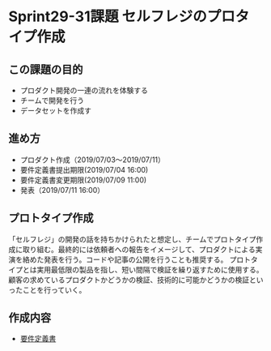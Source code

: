 # Sprint29-31課題 セルフレジのプロタイプ作成

## この課題の目的
- プロダクト開発の一連の流れを体験する
- チームで開発を行う
- データセットを作成す

## 進め方
- プロダクト作成（2019/07/03〜2019/07/11）
- 要件定義書提出期限(2019/07/04 16:00)
- 要件定義書変更期限(2019/07/09 11:00)
- 発表（2019/07/11 16:00）

## プロトタイプ作成
「セルフレジ」の開発の話を持ちかけられたと想定し、チームでプロトタイプ作成に取り組む。最終的には依頼者への報告をイメージして、プロダクトによる実演を絡めた発表を行う。コードや記事の公開を行うことも推奨する。
プロトタイプとは実用最低限の製品を指し、短い間隔で検証を繰り返すために使用する。顧客の求めているプロダクトかどうかの検証、技術的に可能かどうかの検証といったことを行っていく。

## 作成内容
- [要件定義書](https://github.com/yousuke-shiraishi/group_project/blob/master/RDD.pdf)
